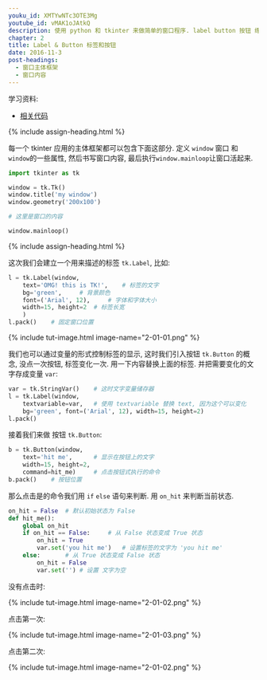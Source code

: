 ```yaml
---
youku_id: XMTYwNTc3OTE3Mg
youtube_id: vMAK1oJAtkQ
description: 使用 python 和 tkinter 来做简单的窗口程序. label button 按钮 练习.
chapter: 2
title: Label & Button 标签和按钮
date: 2016-11-3
post-headings:
  - 窗口主体框架
  - 窗口内容
---
```


学习资料:
  * [相关代码](https://github.com/MorvanZhou/tutorials/blob/master/tkinterTUT/tk2_label_button.py)


{% include assign-heading.html %}

每一个 tkinter 应用的主体框架都可以包含下面这部分. 定义 `window` 窗口 和 `window`的一些属性, 然后书写窗口内容, 最后执行`window.mainloop`让窗口活起来.

```python
import tkinter as tk

window = tk.Tk()
window.title('my window')
window.geometry('200x100')

# 这里是窗口的内容

window.mainloop()
```

{% include assign-heading.html %}

这次我们会建立一个用来描述的标签 `tk.Label`, 比如:

```python
l = tk.Label(window, 
    text='OMG! this is TK!',    # 标签的文字
    bg='green',     # 背景颜色
    font=('Arial', 12),     # 字体和字体大小
    width=15, height=2  # 标签长宽
    )
l.pack()    # 固定窗口位置
```

{% include tut-image.html image-name="2-01-01.png" %}

我们也可以通过变量的形式控制标签的显示, 这时我们引入按钮 `tk.Button` 的概念, 没点一次按钮, 标签变化一次. 用一下内容替换上面的标签. 并把需要变化的文字存成变量 `var`:

```python
var = tk.StringVar()    # 这时文字变量储存器
l = tk.Label(window, 
    textvariable=var,   # 使用 textvariable 替换 text, 因为这个可以变化
    bg='green', font=('Arial', 12), width=15, height=2)
l.pack() 
```

接着我们来做 按钮 `tk.Button`: 

```python
b = tk.Button(window, 
    text='hit me',      # 显示在按钮上的文字
    width=15, height=2, 
    command=hit_me)     # 点击按钮式执行的命令
b.pack()    # 按钮位置
```

那么点击是的命令我们用 `if` `else` 语句来判断. 用 `on_hit` 来判断当前状态.

```python
on_hit = False  # 默认初始状态为 False
def hit_me():
    global on_hit
    if on_hit == False:     # 从 False 状态变成 True 状态
        on_hit = True
        var.set('you hit me')   # 设置标签的文字为 'you hit me'
    else:       # 从 True 状态变成 False 状态
        on_hit = False
        var.set('') # 设置 文字为空
```

没有点击时: 

{% include tut-image.html image-name="2-01-02.png" %}

点击第一次:

{% include tut-image.html image-name="2-01-03.png" %}

点击第二次:

{% include tut-image.html image-name="2-01-02.png" %}




